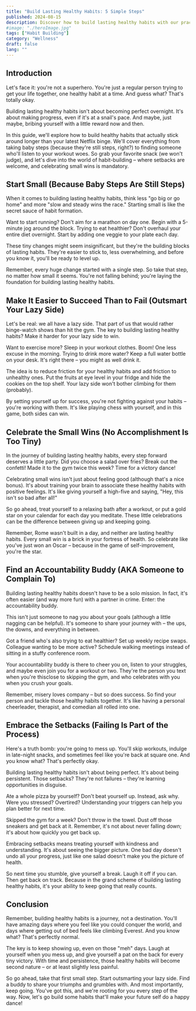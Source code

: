 ```yaml
---
title: "Build Lasting Healthy Habits: 5 Simple Steps"
published: 2024-08-15
description: Discover how to build lasting healthy habits with our practical guide. Learn to start small, celebrate wins, and embrace setbacks for long-term success.
#image: "./heroImage.jpg"
tags: ["Habit Building"]
category: "Wellness"
draft: false
lang: ""
---
```


<!-- ![Hero Image](./heroImage.jpg) -->

## Introduction

Let's face it: you're not a superhero. You're just a regular person trying to get your life together, one healthy habit at a time. And guess what? That's totally okay.

Building lasting healthy habits isn't about becoming perfect overnight. It's about making progress, even if it's at a snail's pace. And maybe, just maybe, bribing yourself with a little reward now and then.


In this guide, we'll explore how to build healthy habits that actually stick around longer than your latest Netflix binge. We'll cover everything from taking baby steps (because they're still steps, right?) to finding someone who'll listen to your workout woes. So grab your favorite snack (we won't judge), and let's dive into the world of habit-building – where setbacks are welcome, and celebrating small wins is mandatory.

## Start Small (Because Baby Steps Are Still Steps)

When it comes to building lasting healthy habits, think less "go big or go home" and more "slow and steady wins the race." Starting small is like the secret sauce of habit formation.

Want to start running? Don't aim for a marathon on day one. Begin with a 5-minute jog around the block. Trying to eat healthier? Don't overhaul your entire diet overnight. Start by adding one veggie to your plate each day.

These tiny changes might seem insignificant, but they're the building blocks of lasting habits. They're easier to stick to, less overwhelming, and before you know it, you'll be ready to level up.

Remember, every huge change started with a single step. So take that step, no matter how small it seems. You're not falling behind; you're laying the foundation for building lasting healthy habits.

## Make It Easier to Succeed Than to Fail (Outsmart Your Lazy Side)

Let's be real: we all have a lazy side. That part of us that would rather binge-watch shows than hit the gym. The key to building lasting healthy habits? Make it harder for your lazy side to win.

Want to exercise more? Sleep in your workout clothes. Boom! One less excuse in the morning. Trying to drink more water? Keep a full water bottle on your desk. It's right there – you might as well drink it.

The idea is to reduce friction for your healthy habits and add friction to unhealthy ones. Put the fruits at eye level in your fridge and hide the cookies on the top shelf. Your lazy side won't bother climbing for them (probably).

By setting yourself up for success, you're not fighting against your habits – you're working with them. It's like playing chess with yourself, and in this game, both sides can win.

## Celebrate the Small Wins (No Accomplishment Is Too Tiny)

In the journey of building lasting healthy habits, every step forward deserves a little party. Did you choose a salad over fries? Break out the confetti! Made it to the gym twice this week? Time for a victory dance!

Celebrating small wins isn't just about feeling good (although that's a nice bonus). It's about training your brain to associate these healthy habits with positive feelings. It's like giving yourself a high-five and saying, "Hey, this isn't so bad after all!"

So go ahead, treat yourself to a relaxing bath after a workout, or put a gold star on your calendar for each day you meditate. These little celebrations can be the difference between giving up and keeping going.

Remember, Rome wasn't built in a day, and neither are lasting healthy habits. Every small win is a brick in your fortress of health. So celebrate like you've just won an Oscar – because in the game of self-improvement, you're the star.

## Find an Accountability Buddy (AKA Someone to Complain To)

Building lasting healthy habits doesn't have to be a solo mission. In fact, it's often easier (and way more fun) with a partner in crime. Enter: the accountability buddy.

This isn't just someone to nag you about your goals (although a little nagging can be helpful). It's someone to share your journey with – the ups, the downs, and everything in between.

Got a friend who's also trying to eat healthier? Set up weekly recipe swaps. Colleague wanting to be more active? Schedule walking meetings instead of sitting in a stuffy conference room.

Your accountability buddy is there to cheer you on, listen to your struggles, and maybe even join you for a workout or two. They're the person you text when you're thisclose to skipping the gym, and who celebrates with you when you crush your goals.

Remember, misery loves company – but so does success. So find your person and tackle those healthy habits together. It's like having a personal cheerleader, therapist, and comedian all rolled into one.

## Embrace the Setbacks (Failing Is Part of the Process)

Here's a truth bomb: you're going to mess up. You'll skip workouts, indulge in late-night snacks, and sometimes feel like you're back at square one. And you know what? That's perfectly okay.

Building lasting healthy habits isn't about being perfect. It's about being persistent. Those setbacks? They're not failures – they're learning opportunities in disguise.

Ate a whole pizza by yourself? Don't beat yourself up. Instead, ask why. Were you stressed? Overtired? Understanding your triggers can help you plan better for next time.

Skipped the gym for a week? Don't throw in the towel. Dust off those sneakers and get back at it. Remember, it's not about never falling down; it's about how quickly you get back up.

Embracing setbacks means treating yourself with kindness and understanding. It's about seeing the bigger picture. One bad day doesn't undo all your progress, just like one salad doesn't make you the picture of health.

So next time you stumble, give yourself a break. Laugh it off if you can. Then get back on track. Because in the grand scheme of building lasting healthy habits, it's your ability to keep going that really counts.

## Conclusion

Remember, building healthy habits is a journey, not a destination. You'll have amazing days where you feel like you could conquer the world, and days where getting out of bed feels like climbing Everest. And you know what? That's perfectly normal.

The key is to keep showing up, even on those "meh" days. Laugh at yourself when you mess up, and give yourself a pat on the back for every tiny victory. With time and persistence, those healthy habits will become second nature – or at least slightly less painful.

So go ahead, take that first small step. Start outsmarting your lazy side. Find a buddy to share your triumphs and grumbles with. And most importantly, keep going. You've got this, and we're rooting for you every step of the way. Now, let's go build some habits that'll make your future self do a happy dance!
